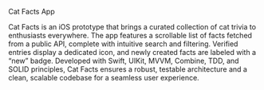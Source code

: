 Cat Facts App

Cat Facts is an iOS prototype that brings a curated collection of cat trivia to enthusiasts everywhere. 
The app features a scrollable list of facts fetched from a public API, complete with intuitive search and filtering. 
Verified entries display a dedicated icon, and newly created facts are labeled with a “new” badge. 
Developed with Swift, UIKit, MVVM, Combine, TDD, and SOLID principles, Cat Facts ensures a robust, testable architecture and a clean, scalable codebase for a seamless user experience.
